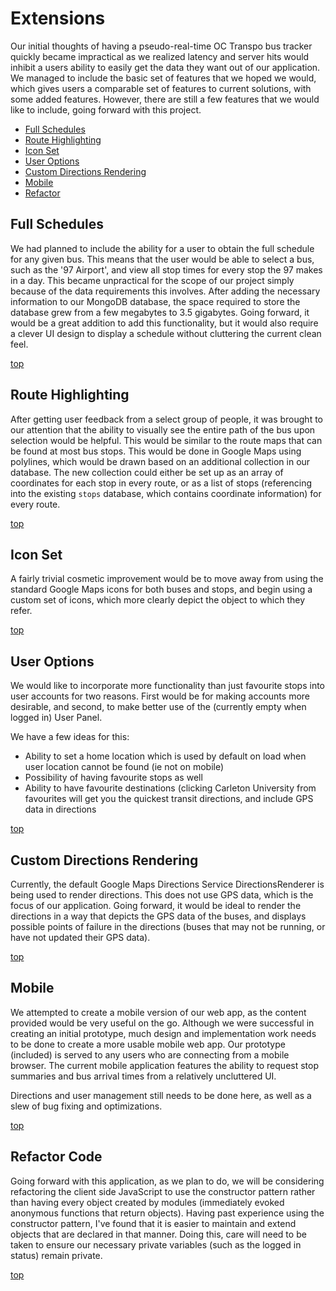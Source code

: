 Extensions
==========

Our initial thoughts of having a pseudo-real-time OC Transpo bus tracker quickly became impractical as we realized latency and server hits would inhibit a users ability to easily get the data they want out of our application. We managed to include the basic set of features that we hoped we would, which gives users a comparable set of features to current solutions, with some added features. However, there are still a few features that we would like to include, going forward with this
project.

* [Full Schedules](#full-schedules)
* [Route Highlighting](#route-highlighting)
* [Icon Set](#icon-set)
* [User Options](#user-options)
* [Custom Directions Rendering](#custom-directions-rendering)
* [Mobile](#mobile)
* [Refactor](#refactor-code)

Full Schedules
--------------

We had planned to include the ability for a user to obtain the full schedule for any given bus. This means that the user would be able to select a bus, such as the '97 Airport', and view all stop times for every stop the 97 makes in a day. This became unpractical for the scope of our project simply because of the data requirements this involves. After adding the necessary information to our MongoDB database, the space required to store the database grew from a few megabytes to 3.5
gigabytes. Going forward, it would be a great addition to add this functionality, but it would also require a clever UI design to display a schedule without cluttering the current clean feel.

[top](#extensions)

Route Highlighting
------------------

After getting user feedback from a select group of people, it was brought to our attention that the ability to visually see the entire path of the bus upon selection would be helpful. This would be similar to the route maps that can be found at most bus stops. This would be done in Google Maps using polylines, which would be drawn based on an additional collection in our database. The new collection could either be set up as an array of coordinates for each stop in every route, or as a
list of stops (referencing into the existing `stops` database, which contains coordinate information) for every route.

[top](#extensions)

Icon Set
--------

A fairly trivial cosmetic improvement would be to move away from using the standard Google Maps icons for both buses and stops, and begin using a custom set of icons, which more clearly depict the object to which they refer.

[top](#extensions)

User Options
------------

We would like to incorporate more functionality than just favourite stops into user accounts for two reasons. First would be for making accounts more desirable, and second, to make better use of the (currently empty when logged in) User Panel.

We have a few ideas for this:
* Ability to set a home location which is used by default on load when user location cannot be found (ie not on mobile)
* Possibility of having favourite stops as well
* Ability to have favourite destinations (clicking Carleton University from favourites will get you the quickest transit directions, and include GPS data in directions

[top](#extensions)

Custom Directions Rendering
---------------------------

Currently, the default Google Maps Directions Service DirectionsRenderer is being used to render directions. This does not use GPS data, which is the focus of our application. Going forward, it would be ideal to render the directions in a way that depicts the GPS data of the buses, and displays possible points of failure in the directions (buses that may not be running, or have not updated their GPS data).

[top](#extensions)

Mobile
------

We attempted to create a mobile version of our web app, as the content provided would be very useful on the go. Although we were successful in creating an initial prototype, much design and implementation work needs to be done to create a more usable mobile web app. Our prototype (included) is served to any users who are connecting from a mobile browser. The current mobile application features the ability to request stop summaries and bus arrival times from a relatively uncluttered UI.

Directions and user management still needs to be done here, as well as a slew of bug fixing and optimizations.

[top](#extensions)

Refactor Code
-------------

Going forward with this application, as we plan to do, we will be considering refactoring the client side JavaScript to use the constructor pattern rather than having every object created by modules (immediately evoked anonymous functions that return objects). Having past experience using the constructor pattern, I've found that it is easier to maintain and extend objects that are declared in that manner. Doing this, care will need to be taken to ensure our necessary private
variables (such as the logged in status) remain private. 

[top](#extensions)
